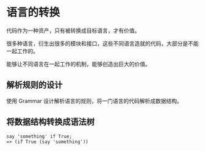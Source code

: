 # 语言的转换

代码作为一种资产，只有被转换成目标语言，才有价值。

很多种语言，衍生出很多的模块和接口，这些不同语言造就的代码，大部分是不能一起工作的。

能够让不同语言在一起工作的机制，能够创造出巨大的价值。

## 解析规则的设计

使用 Grammar 设计解析语言的规则，将一门语言的代码解析成数据结构。

## 将数据结构转换成语法树

    say 'something' if True;
    => (if True (say 'something'))
